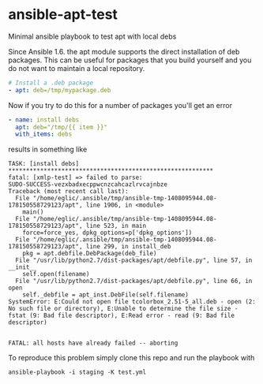 # ansible-apt-test

Minimal ansible playbook to test apt with local debs

Since Ansible 1.6. the apt module supports the direct installation of
deb packages. This can be useful for packages that you build yourself
and you do not want to maintain a local repository.

``` yaml
# Install a .deb package
- apt: deb=/tmp/mypackage.deb
```

Now if you try to do this for a number of packages you'll get an error

``` yaml
- name: install debs
  apt: deb="/tmp/{{ item }}"
  with_items: debs
```

results in something like 

``` shell
TASK: [install debs] ********************************************************** 
fatal: [xmlp-test] => failed to parse: 
SUDO-SUCCESS-vezxbadxecppwcnzcahcazlrvcajnbze
Traceback (most recent call last):
  File "/home/eglic/.ansible/tmp/ansible-tmp-1408095944.08-178150558729123/apt", line 1906, in <module>
    main()
  File "/home/eglic/.ansible/tmp/ansible-tmp-1408095944.08-178150558729123/apt", line 523, in main
    force=force_yes, dpkg_options=p['dpkg_options'])
  File "/home/eglic/.ansible/tmp/ansible-tmp-1408095944.08-178150558729123/apt", line 299, in install_deb
    pkg = apt.debfile.DebPackage(deb_file)
  File "/usr/lib/python2.7/dist-packages/apt/debfile.py", line 57, in __init__
    self.open(filename)
  File "/usr/lib/python2.7/dist-packages/apt/debfile.py", line 66, in open
    self._debfile = apt_inst.DebFile(self.filename)
SystemError: E:Could not open file tcolorbox_2.51-5_all.deb - open (2: No such file or directory), E:Unable to determine the file size - fstat (9: Bad file descriptor), E:Read error - read (9: Bad file descriptor)


FATAL: all hosts have already failed -- aborting
```

To reproduce this problem simply clone this repo and run the playbook with 

``` shell
ansible-playbook -i staging -K test.yml
```
